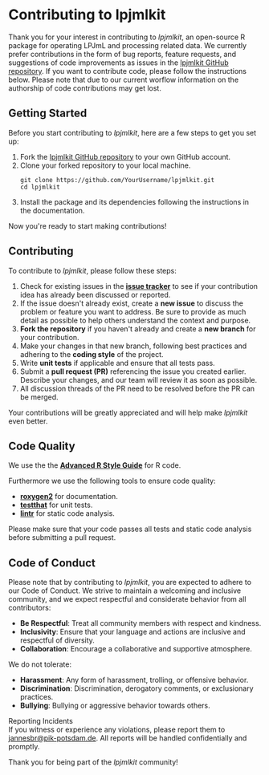 # Contributing to lpjmlkit

Thank you for your interest in contributing to *lpjmlkit*, an open-source R
package for operating LPJmL and processing related data.
We currently prefer contributions in the form of bug reports, feature requests,
and suggestions of code improvements as issues in the
[lpjmlkit GitHub repository](https://github.com/PIK-LPJmL/lpjmlkit/issues).
If you want to contribute code, please follow the instructions below.
Please note that due to our current worflow information on the authorship of
code contributions may get lost.


## Getting Started

Before you start contributing to *lpjmlkit*, here are a few steps to get you
set up:

1. Fork the [lpjmlkit GitHub repository](https://github.com/PIK-LPJmL/lpjmlkit)
to your own GitHub account.
2. Clone your forked repository to your local machine.
   ```shell
   git clone https://github.com/YourUsername/lpjmlkit.git
   cd lpjmlkit
   ```
3. Install the package and its dependencies following the instructions in the
documentation.

Now you're ready to start making contributions!

## Contributing

To contribute to *lpjmlkit*, please follow these steps:

1. Check for existing issues in the
[**issue tracker**](https://github.com/PIK-LPJmL/lpjmlkit/issues) to see if your
contribution idea has already been discussed or reported.
2. If the issue doesn't already exist, create a **new issue** to discuss the
problem or feature you want to address. Be sure to provide as much detail as
possible to help others understand the context and purpose.
3. **Fork the repository** if you haven't already and create a **new branch**
for your contribution.
4. Make your changes in that new branch, following best practices and 
adhering to the **coding style** of the project.
5. Write **unit tests** if applicable and ensure that all tests pass.
6. Submit a **pull request (PR)** referencing the issue you created earlier.
Describe your changes, and our team will review it as soon as possible.
7. All discussion threads of the PR need to be resolved before the PR can be merged.

Your contributions will be greatly appreciated and will help make *lpjmlkit*
even better.


## Code Quality
We use the the [**Advanced R Style Guide**](https://style.tidyverse.org/) for R
code.

Furthermore we use the following tools to ensure code quality:
* [**roxygen2**](https://roxygen2.r-lib.org/) for documentation.
* [**testthat**](https://testthat.r-lib.org/) for unit tests.
* [**lintr**](https://lintr.r-lib.org/) for static code analysis.

Please make sure that your code passes all tests and static code analysis before
submitting a pull request.

## Code of Conduct

Please note that by contributing to *lpjmlkit*, you are expected to adhere to
our Code of Conduct. We strive to maintain a welcoming and inclusive community,
and we expect respectful and considerate behavior from all contributors:
* **Be Respectful**: Treat all community members with respect and kindness.
* **Inclusivity**: Ensure that your language and actions are inclusive and
respectful of diversity.
* **Collaboration**: Encourage a collaborative and supportive atmosphere.

We do not tolerate:
* **Harassment**: Any form of harassment, trolling, or offensive behavior.
* **Discrimination**: Discrimination, derogatory comments, or exclusionary
practices.
* **Bullying**: Bullying or aggressive behavior towards others.

Reporting Incidents  
If you witness or experience any violations, please report them to
[jannesbr@pik-potsdam.de](mailto:jannesbr@pik-potsdam.de).
All reports will be handled confidentially and promptly.

Thank you for being part of the *lpjmlkit* community!
